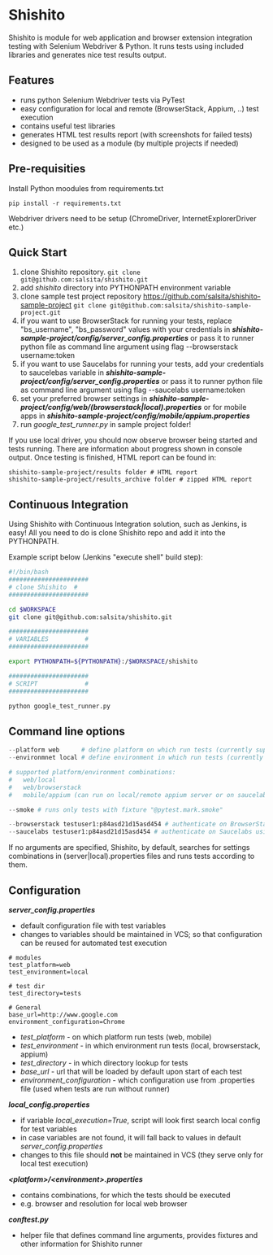 # Shishito

Shishito is module for web application and browser extension integration testing with Selenium Webdriver & Python.
It runs tests using included libraries and generates nice test results output.

## Features

* runs python Selenium Webdriver tests via PyTest
* easy configuration for local and remote (BrowserStack, Appium, ..) test execution
* contains useful test libraries
* generates HTML test results report (with screenshots for failed tests)
* designed to be used as a module (by multiple projects if needed)

## Pre-requisities

Install Python moodules from requirements.txt

```pip install -r requirements.txt```

Webdriver drivers need to be setup (ChromeDriver, InternetExplorerDriver etc.)

## Quick Start

1. clone Shishito repository.
```git clone git@github.com:salsita/shishito.git```
1. add *shishito* directory into PYTHONPATH environment variable
1. clone sample test project repository https://github.com/salsita/shishito-sample-project
```git clone git@github.com:salsita/shishito-sample-project.git```
1. if you want to use BrowserStack for running your tests, replace "bs_username", "bs_password" values with your credentials in ***shishito-sample-project/config/server_config.properties***
 or pass it to runner python file as command line argument using flag --browserstack username:token
1. if you want to use Saucelabs for running your tests, add your credentials to saucelebas variable in ***shishito-sample-project/config/server_config.properties***
 or pass it to runner python file as command line argument using flag --saucelabs username:token
1. set your preferred browser settings in ***shishito-sample-project/config/web/(browserstack|local).properties*** or for mobile apps in ***shishito-sample-project/config/mobile/appium.properties***
1. run *google_test_runner.py* in sample project folder!

If you use local driver, you should now observe browser being started and tests running.
There are information about progress shown in console output.
Once testing is finished, HTML report can be found in:
```
shishito-sample-project/results folder # HTML report
shishito-sample-project/results_archive folder # zipped HTML report
```

## Continuous Integration

Using Shishito with Continuous Integration solution, such as Jenkins, is easy!
All you need to do is clone Shishito repo and add it into the PYTHONPATH.

Example script below (Jenkins "execute shell" build step):
```bash
#!/bin/bash
######################
# clone Shishito  #
######################

cd $WORKSPACE
git clone git@github.com:salsita/shishito.git

######################
# VARIABLES          #
######################

export PYTHONPATH=${PYTHONPATH}:/$WORKSPACE/shishito

######################
# SCRIPT             #
######################

python google_test_runner.py
```

## Command line options

```python
--platform web      # define platform on which run tests (currently supported: web, mobile)
--environmnet local # define environment in which run tests (currently supported: local, browserstack, appium)

# supported platform/environment combinations:
#   web/local
#   web/browserstack
#   mobile/appium (can run on local/remote appium server or on saucelabs)

--smoke # runs only tests with fixture "@pytest.mark.smoke"

--browserstack testuser1:p84asd21d15asd454 # authenticate on BrowserStack using user "testuser1" and token "p84asd21d15asd454"
--saucelabs testuser1:p84asd21d15asd454 # authenticate on Saucelabs using user "testuser1" and token "p84asd21d15asd454"

```

If no arguments are specified, Shishito, by default, searches for settings combinations in (server|local).properties files and runs tests according to them.

## Configuration

***server_config.properties***

* default configuration file with test variables
* changes to variables should be maintained in VCS; so that configuration can be reused for automated test execution

```
# modules
test_platform=web
test_environment=local

# test dir
test_directory=tests

# General
base_url=http://www.google.com
environment_configuration=Chrome
```

* *test_platform* - on which platform run tests (web, mobile)
* *test_environment* - in which environment run tests (local, browserstack, appium)
* *test_directory* - in which directory lookup for tests
* *base_url* - url that will be loaded by default upon start of each test
* *environment_configuration* - which configuration use from <environment>.properties file (used when tests are run without runner)

***local_config.properties***

* if variable *local_execution=True*, script will look first search local config for test variables
* in case variables are not found, it will fall back to values in default *server_config.properties*
* changes to this file should **not** be maintained in VCS (they serve only for local test execution)

***\<platform\>/\<environment\>.properties***

* contains combinations, for which the tests should be executed
* e.g. browser and resolution for local web browser

***conftest.py***

* helper file that defines command line arguments, provides fixtures and other information for Shishito runner

